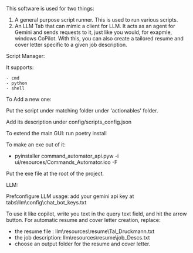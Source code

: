 This software is used for two things:
1. A general purpose script runner. This is used to run various scripts.
2. An LLM Tab that can mimic a client for LLM. It acts as an agent for Gemini and sends requests to it, just like you would, for exapmle, windows CoPilot.
   With this, you can also create a tailored resume and cover letter specific to a given job description.

Script Manager:

It supports:

    - cmd   
    - python    
    - shell
    
To Add a new one:

Put the script under matching folder under
'actionables' folder.

Add its description under
config/scripts_config.json

To extend the main GUI:
run poetry install

To make an exe out of it:

 -  pyinstaller command_automator_api.pyw -i ui/resources/Commands_Automator.ico -F


Put the exe file at the root of the
project.

LLM:

Prefconfigure LLM usage:
add your gemini api key at tabs\llm\config\chat_bot_keys.txt

To use it like copilot, write you text in the query text field, and hit the arrow button.
For automatic resume and cover letter creation, replace:
 - the resume file : llm\resources\resume\Tal_Druckmann.txt
 - the job description: llm\resources\resume\job_Descs.txt
 - choose an output folder for the resume and cover letter.
